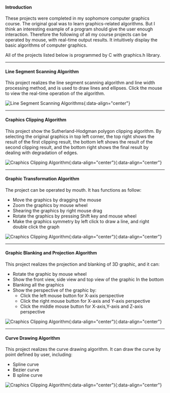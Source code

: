 #### Introduction

These projects were completed in my sophomore computer graphics course.  The original goal was to learn graphics-related algorithms.  But I think an interesting example of a program should give the user enough interaction. Therefore the following of all my course projects can be operated by mouse, with real-time output results. It intuitively display the basic algorithms of computer graphics. 

<!-- outline-start -->

All of the projects listed below is programmed by C with graphics.h library.

<!-- outline-end --> 

***

#### Line Segment Scanning Algorithm

This project realizes the line segment scanning algorithm and line width processing method, and is used to draw lines and ellipses. Click the mouse to view the real-time operation of the algorithm.

![Line Segment Scanning Algorithms](https://github.com/Jingxiang-Zhang/Computer-Graphics/tree/main/img/project1.gif){:data-align="center"}

***

#### Craphics Clipping Algorithm

This project show the Sutherland-Hodgman polygon clipping algorithm. By selecting the original graphics in top left corner, the top right shows the result of the first clipping result, the bottom left shows the result of the second clipping result, and the bottom right shows the final result by dealing with degradation of edges.

![Craphics Clipping Algorithm](https://github.com/Jingxiang-Zhang/Computer-Graphics/tree/main/img/project2.gif){:data-align="center"){:data-align="center"}


***

#### Graphic Transformation Algorithm

The project can be operated by mouth. It has functions as follow:

- Move the graphics by dragging the mouse
- Zoom the graphics by mouse wheel
- Shearing the graphics by right mouse drag
- Rotate the graphics by pressing Shift key and mouse wheel
- Make the graphics symmetry by left click to draw a line, and right double click the graph

![Craphics Clipping Algorithm](https://github.com/Jingxiang-Zhang/Computer-Graphics/tree/main/img/project3.gif){:data-align="center"){:data-align="center"}

***

#### Graphic Blanking and Projection Algorithm

This project realizes the projection and blanking of 3D graphic, and it can:
- Rotate the graphic by mouse wheel
- Show the front view, side view and top view of the graphic In the bottom
- Blanking all the graphics
- Show the perspective of the graphic by:
  - Click the left mouse button for X-axis perspective 
  - Click the right mouse button for X-axis and Y-axis perspective 
  - Click the middle mouse button for X-axis,Y-axis and Z-axis perspective 

![Craphics Clipping Algorithm](https://github.com/Jingxiang-Zhang/Computer-Graphics/tree/main/img/project4.gif){:data-align="center"){:data-align="center"}

***

#### Curve Drawing Algorithm

This project realizes the curve drawing algorithm. It can draw the curve by point defined by user, including: 
- Spline curve
- Bezier curve
- B spline curve

![Craphics Clipping Algorithm](https://github.com/Jingxiang-Zhang/Computer-Graphics/tree/main/img/project5.gif){:data-align="center"){:data-align="center"}



